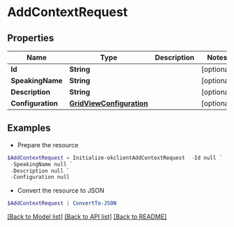 # AddContextRequest
## Properties

Name | Type | Description | Notes
------------ | ------------- | ------------- | -------------
**Id** | **String** |  | [optional] 
**SpeakingName** | **String** |  | [optional] 
**Description** | **String** |  | [optional] 
**Configuration** | [**GridViewConfiguration**](GridViewConfiguration.md) |  | [optional] 

## Examples

- Prepare the resource
```powershell
$AddContextRequest = Initialize-okclientAddContextRequest  -Id null `
 -SpeakingName null `
 -Description null `
 -Configuration null
```

- Convert the resource to JSON
```powershell
$AddContextRequest | ConvertTo-JSON
```

[[Back to Model list]](../README.md#documentation-for-models) [[Back to API list]](../README.md#documentation-for-api-endpoints) [[Back to README]](../README.md)

